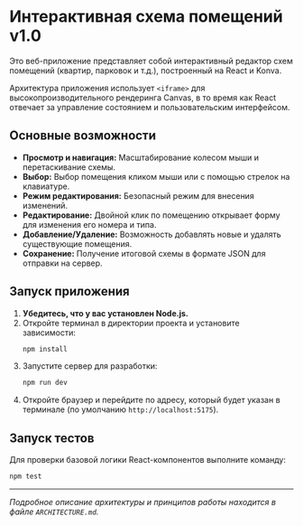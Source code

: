 # Интерактивная схема помещений v1.0

Это веб-приложение представляет собой интерактивный редактор схем помещений (квартир, парковок и т.д.), построенный на React и Konva.

Архитектура приложения использует `<iframe>` для высокопроизводительного рендеринга Canvas, в то время как React отвечает за управление состоянием и пользовательским интерфейсом.

## Основные возможности

-   **Просмотр и навигация:** Масштабирование колесом мыши и перетаскивание схемы.
-   **Выбор:** Выбор помещения кликом мыши или с помощью стрелок на клавиатуре.
-   **Режим редактирования:** Безопасный режим для внесения изменений.
-   **Редактирование:** Двойной клик по помещению открывает форму для изменения его номера и типа.
-   **Добавление/Удаление:** Возможность добавлять новые и удалять существующие помещения.
-   **Сохранение:** Получение итоговой схемы в формате JSON для отправки на сервер.

## Запуск приложения

1.  **Убедитесь, что у вас установлен Node.js.**
2.  Откройте терминал в директории проекта и установите зависимости:
    ```bash
    npm install
    ```
3.  Запустите сервер для разработки:
    ```bash
    npm run dev
    ```
4.  Откройте браузер и перейдите по адресу, который будет указан в терминале (по умолчанию `http://localhost:5175`).

## Запуск тестов

Для проверки базовой логики React-компонентов выполните команду:
```bash
npm test
```

---
*Подробное описание архитектуры и принципов работы находится в файле `ARCHITECTURE.md`.*
